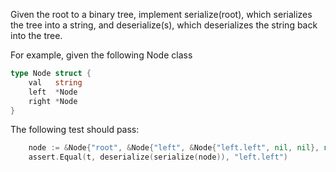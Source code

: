 Given the root to a binary tree, implement serialize(root), which serializes the tree into a string, and deserialize(s), which deserializes the string back into the tree.

For example, given the following Node class

```go
type Node struct {
	val   string
	left  *Node
	right *Node
}
```

The following test should pass:

```go
	node := &Node{"root", &Node{"left", &Node{"left.left", nil, nil}, nil}, &Node{"right", nil, nil}}
	assert.Equal(t, deserialize(serialize(node)), "left.left")
```
